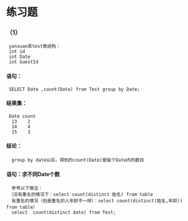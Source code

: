 # 练习题
### （1）  
     yanxuan库test表结构：  
     int id  
     int Date  
     int GuestId    
#### 语句：   
     SELECT Date ,count(Date) from Test group by Date;     
####  结果集：  
     Date count  
      13    2  
      14    4  
      15    3  
####  结论：    
      group by date以后，得到的count(Date)是每个Date内的数目
####  语句：求不同Date个数  
      参考以下做法：  
     （没有重名的情况下：select count(distinct 姓名) from table      
      有重名的情况（但是重名的人年龄不一样）：select count(distinct(姓名,年龄)) from table）   
      select  count(distinct date) from Test; 
      
      
      
      
      
      
   
     

     
